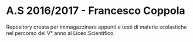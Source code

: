 # A.S 2016/2017 - Francesco Coppola
Repository creata per immagazzinare appunti e testi di materie scolastiche nel percorso del V° anno al Liceo Scientifico
